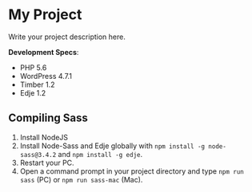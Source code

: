 # My Project

Write your project description here.

**Development Specs**:
- PHP 5.6
- WordPress 4.7.1
- Timber 1.2
- Edje 1.2

## Compiling Sass

1. Install NodeJS
2. Install Node-Sass and Edje globally with `npm install -g node-sass@3.4.2` and `npm install -g edje`.
3. Restart your PC.
4. Open a command prompt in your project directory and type `npm run sass` (PC) or `npm run sass-mac` (Mac).
